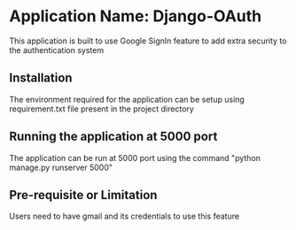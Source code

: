 # Application Name: Django-OAuth
This application is built to use Google SignIn feature to add extra security to the authentication system

## Installation
The environment required for the application can be setup using requirement.txt file present in the project directory


## Running the application at 5000 port
The application can be run at 5000 port using the command "python manage.py runserver 5000"

## Pre-requisite or Limitation
Users need to have gmail and its credentials to use this feature

